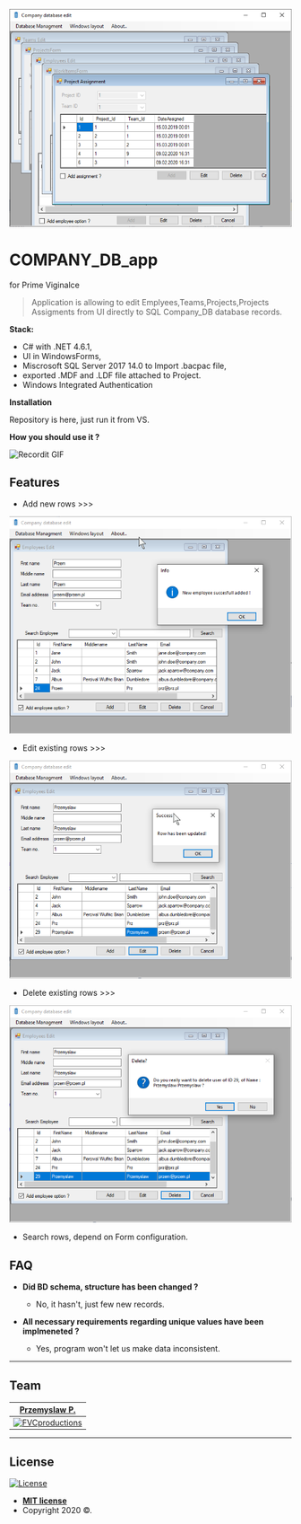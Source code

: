 ﻿<a href="https://www.primevigilance.com/"><img src="https://github.com/peanek/COMPANY_db_app/blob/master/pictures/comapny_db_app_00_main.png" title="Main window app"></a>

# COMPANY_DB_app 
for Prime Viginalce

> Application is allowing to edit Emplyees,Teams,Projects,Projects Assigments from UI directly to SQL Company_DB database records.

**Stack:** 

- C# with .NET 4.6.1,
- UI in WindowsForms,
- Miscrosoft SQL Server 2017 14.0 to Import .bacpac file, 
- exported .MDF and .LDF file attached to Project.
- Windows Integrated Authentication

**Installation**

Repository is here, just run it from VS.

**How you should use it ?**

![Recordit GIF](http://g.recordit.co/JuCBjuualD.gif)

## Features

- Add new rows >>>

<a href="https://www.primevigilance.com/"><img src="https://github.com/peanek/COMPANY_db_app/blob/master/pictures/comapny_db_app_02_add.png" title="Main window app"></a>

- Edit existing rows >>>

<a href="https://www.primevigilance.com/"><img src="https://github.com/peanek/COMPANY_db_app/blob/master/pictures/comapny_db_app_03_edit.png" title="Main window app"></a>

- Delete existing rows >>>

<a href="https://www.primevigilance.com/"><img src="https://github.com/peanek/COMPANY_db_app/blob/master/pictures/comapny_db_app_04_delete.png" title="Main window app"></a>

- Search rows, depend on Form configuration.

## FAQ

- **Did BD schema, structure has been changed ?**
    - No, it hasn't, just few new records.

- **All necessary requirements regarding unique values have been implmeneted ?**
    - Yes, program won't let us make data inconsistent.


---

## Team

| <a href="Przemyslaw P." target="_blank">**Przemyslaw P.**</a> |
| :---: |
| [![FVCproductions](https://techcrunch.com/wp-content/uploads/2014/02/linkedin_logo.png?w=730&crop=1&s=200)](https://www.linkedin.com/in/przemys%C5%82aw-p/)    | 
---

## License

[![License](http://img.shields.io/:license-mit-blue.svg?style=flat-square)](http://badges.mit-license.org)

- **[MIT license](http://opensource.org/licenses/mit-license.php)**
- Copyright 2020 ©.
